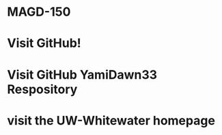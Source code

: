 # MAGD-150

# Visit GitHub!

# Visit GitHub YamiDawn33 Respository

# visit the UW-Whitewater homepage
